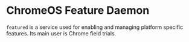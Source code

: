 # ChromeOS Feature Daemon

`featured` is a service used for enabling and managing platform specific
features. Its main user is Chrome field trials.
